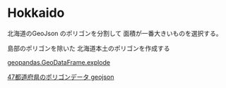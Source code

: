 Hokkaido
===============

北海道のGeoJson のポリゴンを分割して
面積が一番大きいものを選択する。

島部のポリゴンを除いた
北海道本土のポリゴンを作成する

[geopandas.GeoDataFrame.explode](https://geopandas.org/en/stable/docs/reference/api/geopandas.GeoDataFrame.explode.html)

[47都道府県のポリゴンデータ geojson](https://japonyol.net/editor/article/47-prefectures-geojson.html)

